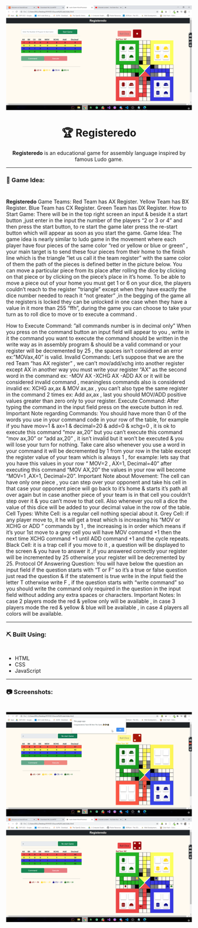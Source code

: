 <div align="center">
  
<img src="screenshots\Start_Screen.png" alt="Website image">

</div>

<div align="center">
  
# 🏆 Registeredo
**Registeredo** is an educational game for assembly language inspired by famous Ludo game.

</div>

---
### 🧐 Game Idea:
#
**Registeredo** 
Game Teams:
Red Team has AX Register.
Yellow Team has BX Register.
Blue Team has CX Register.
Green Team has DX Register.
How to Start Game:
There will be in the top right screen an input & beside it a start button ,just enter in the input the number of the players “2 or 3 or 4” and then press the start button, to re start the game later press the re-start button which will appear as soon as you start the game.
Game Idea:
The game idea is nearly similar to ludo game in the movement where each player have four pieces of the same color “red or yellow or blue or green” , your main target is to send these four pieces from their home to the finish line which is the triangle ”let us call it the team register” with the same color of them the path of the pieces is defined better in the picture below.
You can move a particular piece from its place after rolling the dice by clicking on that piece or by clicking on the piece’s place in it’s home. To be able to move a piece out of your home you must get 1 or 6 on your dice, the players couldn’t reach to the register ”triangle” except when they have exactly the dice number needed to reach it “not greater” ,in the begging of the game all the registers is locked they can be unlocked in one case when they have a value in it more than 255 “ffh”, during the game you can choose to take your turn as to roll dice to move or to execute a command .


How to Execute Command: ”all commands number is in decimal only”
When you press on the command button an input field will appear to you , write in it the command you want to execute the command should be written in the write way as in assembly program & should be a valid command or your register will be decremented by 25 , the spaces isn’t considered an error ex:”MOVax,40” is valid.
Invalid Commands:
Let’s suppose that we are the red Team “has AX register” , we can’t mov/add/xchg into another register except AX in another way you must write your register “AX” as the second word in the command ex:
-MOV AX
-XCHG AX
-ADD AX
or it will be considered invalid command , meaningless commands also is considered invalid ex: XCHG ax,ax & MOV ax,ax , you can’t also type the same register in the command 2 times ex: Add ax,ax , last you should MOV/ADD positive values greater than zero only to your register.
Execute Command:
After typing the command in the input field press on the execute button in red.
Important Note regarding Commands:
You should have more than 0 of the words you use in your command code in your row of the table, for example if you have mov=1 & ax=1 & decimal=20 & add=0 & xchg=0 , it is ok to execute this command “mov ax,20” but you can’t execute this command “mov ax,30” or “add ax,20” , it isn’t invalid but it won’t be executed & you will lose your turn for nothing.
Take care also whenever you use a word in your command it will be decremented by 1 from your row in the table except the register value of your team which is always 1 , for example: lets say that you have this values in your row “ MOV=2 , AX=1, Decimal=40” after executing this command “MOV AX,20” the values in your row will become “MOV=1 ,AX=1, Decimal=20”.
Important Note about Movement:
The cell can have only one piece , you can step over your opponent and take his cell in that case your opponent piece will go back to it’s home & starts it’s path all over again but in case another piece of your team is in that cell you couldn’t step over it & you can’t move to that cell.
Also whenever you roll a dice the value of this dice will be added to your decimal value in the row of the table.
Cell Types:
White Cell:  is a regular cell nothing special about it.
Grey Cell: if any player move to, it he will get a treat which is increasing his “MOV or XCHG or ADD ” commands by 1 , the increasing is in order which means if it’s your 1st move to a grey cell you will have MOV command +1 then the next time XCHG command +1 until ADD command +1 and the cycle repeats.
Black Cell: it is a trap cell if you move to it , a question will be displayed to the screen & you have to answer it ,if you answered correctly your register will be incremented by 25 otherwise your register will be decremented by 25.
Protocol Of Answering Question:
You will have below the question an input field if the question starts with “T or F” so it’s a true or false question just read the question  & if the statement is true write in the input field the letter T otherwise write F , if the question starts with “write command” so you should write the command only required in the question in the input field without adding any extra spaces or characters.
Important Notes:
In case 2 players mode the red & yellow only will be available , in case 3 players mode the red & yellow & blue will be available , in case 4 players all colors will be available.


---
### ⛏️ Built Using:
#
- HTML
- CSS
- JavaScript

---

### 📷 Screenshots:
#
<img src="screenshots\Player_Win.png" alt="Website image">
<img src="screenshots\While_Playing.png" alt="Website image">
